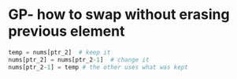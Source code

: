 # GP- how to swap without erasing previous element

```python
temp = nums[ptr_2]  # keep it
nums[ptr_2] = nums[ptr_2-1]  # change it
nums[ptr_2-1] = temp # the other uses what was kept
```